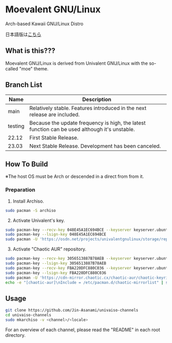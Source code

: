 # Moevalent GNU/Linux
Arch-based Kawaii GNU/Linux Distro

日本語版は<a href="README_ja.md">こちら</a>

## What is this???
Moevalent GNU/Linux is derived from Univalent GNU/Linux with the so-called "moe" theme.

## Branch List
|Name|Description|
|----|----|
|main|Relatively stable. Features introduced in the next release are included.|
|testing|Because the update frequency is high, the latest function can be used although it's unstable.|
|22.12|First Stable Release.|
|23.03|Next Stable Release. Development has been canceled.|

## How To Build
※The host OS must be Arch or descended in a direct from from it. 

### Preparation

1. Install Archiso.
```bash
sudo pacman -S archiso
```

2. Activate Univalent's key.
```bash
sudo pacman-key --recv-key 048E45A1EC694BCE --keyserver keyserver.ubuntu.com
sudo pacman-key --lsign-key 048E45A1EC694BCE
sudo pacman -U 'https://osdn.net/projects/univalentgnulinux/storage/repo/univalent-signed/univalent-keyring-20221215-1-any.pkg.tar.zst' 'https://osdn.net/projects/univalentgnulinux/storage/repo/univalent-signed/univalent-mirrorlist-20221215-1-any.pkg.tar.zst'
```

3. Activate "Chaotic AUR" repository.
```bash
sudo pacman-key --recv-key 3056513887B78AEB --keyserver keyserver.ubuntu.com
sudo pacman-key --lsign-key 3056513887B78AEB
sudo pacman-key --recv-key FBA220DFC880C036 --keyserver keyserver.ubuntu.com
sudo pacman-key --lsign-key FBA220DFC880C036
sudo pacman -U 'https://cdn-mirror.chaotic.cx/chaotic-aur/chaotic-keyring.pkg.tar.zst' 'https://cdn-mirror.chaotic.cx/chaotic-aur/chaotic-mirrorlist.pkg.tar.zst'
echo -e "[chaotic-aur]\nInclude = /etc/pacman.d/chaotic-mirrorlist" | sudo tee -a /etc/pacman.conf
```

## Usage
```bash
git clone https://github.com/Jin-Asanami/univaiso-channels
cd univaiso-channels
sudo mkarchiso -v <channel>/<locale>
```
For an overview of each channel, please read the "README" in each root directory.
